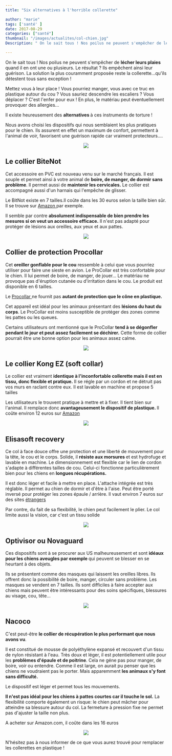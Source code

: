 ```yaml
---
title: "Six alternatives à l'horrible collerette"

author: "marie"
tags: ['santé' ]
date: 2017-08-29
categories: ["santé"]
thumbnail: "/images/actualites/col-chien.jpg"
Description: " On le sait tous ! Nos poilus ne peuvent s'empêcher de lécher leurs plaies quand il en ont une ou plusieurs. Le résultat ? Ils empêchent ainsi leur guérison. La solution la plus couramment proposée reste la collerette...qu'ils détestent tous sans exception !  "

---
```

On le sait tous ! Nos poilus ne peuvent s'empêcher de <b>lécher leurs plaies</b> quand il en ont une ou plusieurs. Le résultat ? Ils empêchent ainsi leur guérison. La solution la plus couramment proposée reste la collerette...qu'ils détestent tous sans exception !

Mettez vous à leur place ! Vous pourriez manger, vous avec ce truc en plastique autour du cou ? Vous sauriez descendre les escaliers ? Vous déplacer ? C'est l'enfer pour eux ! En plus, le matériau peut éventuellement provoquer des allergies...

Il existe heureusement des <b>alternatives </b> à ces instruments de torture !


Nous avons choisi les dispositifs qui nous semblaient les plus pratiques pour le chien. Ils assurent en effet un maximum de confort, permettent à l'animal de voir, favorisent une guérison rapide car vraiment protecteurs....

<p align="center"><img src="/images/actualites/funcolleretrte.jpg" class="img-responsive"></p>




## Le collier BiteNot ##
Cet accessoire en PVC est nouveau venu sur le marché français. Il est souple et permet ainsi à votre animal de <b> boire, de manger, de dormir sans problème</b>. Il permet aussi de <b>maintenir les cervicales.</b> Le collier est accompagné aussi d'un harnais qui l'empêche de glisser.

Le BitNot existe en 7 tailles.Il coûte dans les 30 euros selon la taille bien sûr. Il se trouve sur <a href="http://amzn.to/2wGmaj9" target="_blank" rel="nofollow"> Amazon </a> par exemple.

Il semble par contre <b>absolument indispensable de bien prendre les mesures si on veut un accessoire efficace.</b> Il n'est pas adapté pour protéger de lésions  aux oreilles, aux yeux et aux pattes.

<p align="center"><img src="/images/actualites/bitenots.jpg" class="img-responsive"></p>


## Collier de protection Procollar ##
Cet <b>oreiller gonflable pour le cou</b> ressemble à celui que vous pourriez utiliser pour faire une sieste en avion. Le ProCollar est très confortable pour le chien. Il lui permet de boire, de manger, de jouer... Le matériau ne provoque pas d'éruption cutanée ou d'irritation dans le cou.
Le produit est disponible en 6 tailles.

Le <a href="https://www.easypets.fr/produits-arretes/2238-procollar-collerette-gonflable.html" target="_blank" > Procollar </a> ne fournit pas <b>autant de protection que le cône en plastique.</b>

Cet appareil est idéal pour les animaux présentant des <b>lésions du haut du corps</b>. Le ProCollar est moins susceptible de protéger des zones comme les pattes ou les queues.

Certains utilisateurs ont mentionné que le ProCollar <b>tend à se dégonfler pendant le jour et peut assez facilement se déchirer.</b> Cette forme de collier pourrait être une bonne option pour les animaux assez calme.


<p align="center"><img src="/images/actualites/procllar-chien.jpg" class="img-responsive"></p>





## Le collier Kong EZ (soft collar) ##
Le collier est vraiment <b>identique à l'inconfortable collerette mais il est en tissu, donc flexible et pratique.</b> Il se régle par un cordon et ne détruit pas vos murs en raclant contre eux. Il est lavable en machine et propose 5 tailles


Les utilisateurs le trouvent pratique à mettre et à fixer. Il tient bien sur l'animal. Il remplace donc <b>avantageusement le dispositif de plastique. </b>
Il coûte environ 12 euros sur <a href="http://amzn.to/2xuIZ71" target="_blank" rel="nofollow">Amazon </a>



<p align="center"><img src="/images/actualites/Kong-EZ-Soft1.jpg" class="img-responsive"></p>

## Elisasoft recovery ##
Ce col à face douce offre une protection et une liberté de mouvement pour la tête, le cou et le corps. Solide, il <b>résiste aux morsures </b>et est hydrofuge et lavable en machine. Le dimensionnement est flexible car le lien de cordon s'adapte à différentes tailles de cou. Celui-ci fonctionne particulièrement bien pour les chiens en <b>longues récupérations.</b>

Il est donc léger et facile à mettre en place. L'attache intégrée est très réglable.  Il permet au chien de dormir et d'être à l'aise. Peut être porté inversé pour protéger les zones épaule / arrière. Il vaut environ 7 euros sur des sites <a href="http://www.affordablevet.net/supplies/elizasoft-trimline-recovery-e-collars/" target="_blank" > étrangers </a>

Par contre, du fait de sa flexibilité, le chien peut facilement le plier. Le col limite aussi la vision, car c'est un tissu solide



<p align="center"><img src="/images/actualites/eliza1.jpg" class="img-responsive"></p>







## Optivisor ou Novaguard ##


Ces dispositifs sont à se procurer aux US malheureusement et sont <b>idéaux pour les chiens aveugles par exemple </b>qui peuvent se blesser en se heurtant à des objets.

Ils se présentent comme des masques qui laissent les oreilles libres. Ils offrent donc la possibilité de boire, manger, circuler sans probléme. Les masques se vendent en 7 tailles. Ils sont difficiles à faire accepter aux chiens mais peuvent être intéressants pour des soins spécifiques, blessures au visage, cou, tête...

<p align="center"><img src="/images/actualites/novaguard.jpg" class="img-responsive"></p>

## Nacoco ##



C'est peut-être <b>le collier de récupération le plus performant que nous avons vu</b>.

Il est constitué de mousse de polyéthylène expansé et recouvert d'un tissu de nylon résistant à l'eau. Très doux et léger, il est potentiellement utile pour les <b>problèmes d'épaule et de poitrine</b>. Cela ne géne pas pour  manger, de boire, voir ou entendre. Comme il est large, on aurait pu penser que les chiens ne voudraient pas le porter. Mais apparemment <b>les animaux s'y font sans difficulté.  </b>

Le dispositif est léger et permet tous les mouvements.

<b>Il n'est pas idéal  pour les chiens à pattes courtes car il touche le sol.</b> La flexibilité comporte également un risque: le chien peut mâcher pour atteindre sa blessure autour du col. La fermeture à pression fixe ne permet pas d'ajuster la taille non plus.

A acheter sur Amazon.com, il coûte dans les 16 euros

<p align="center"><img src="/images/actualites/nacoco.jpg" class="img-responsive"></p>

N'hésitez pas à nous informer de ce que vous aurez trouvé pour remplacer les collerettes en plastique !
